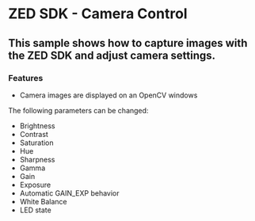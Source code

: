# ZED SDK - Camera Control

## This sample shows how to capture images with the ZED SDK and adjust camera settings.

### Features
 - Camera images are displayed on an OpenCV windows

The following parameters can be changed:
  - Brightness
  - Contrast
  - Saturation
  - Hue
  - Sharpness
  - Gamma
  - Gain
  - Exposure
  - Automatic GAIN_EXP behavior
  - White Balance
  - LED state
